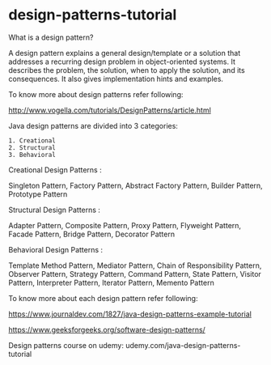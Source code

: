 # design-patterns-tutorial

What is a design pattern?

A design pattern explains a general design/template or a solution that addresses a recurring design problem in object-oriented systems. It describes the problem, the solution, when to apply the solution, and its consequences. It also gives implementation hints and examples.

To know more about design patterns refer following:

http://www.vogella.com/tutorials/DesignPatterns/article.html

Java design patterns are divided into 3 categories:

    1. Creational
    2. Structural
    3. Behavioral
    
Creational Design Patterns :

Singleton Pattern, Factory Pattern, Abstract Factory Pattern, Builder Pattern, Prototype Pattern

Structural Design Patterns : 

Adapter Pattern, Composite Pattern, Proxy Pattern, Flyweight Pattern, Facade Pattern, Bridge Pattern, Decorator Pattern

Behavioral Design Patterns : 

Template Method Pattern, Mediator Pattern, Chain of Responsibility Pattern, Observer Pattern, Strategy Pattern, Command Pattern, State Pattern, Visitor Pattern, Interpreter Pattern, Iterator Pattern, Memento Pattern

To know more about each design pattern refer following:

https://www.journaldev.com/1827/java-design-patterns-example-tutorial

https://www.geeksforgeeks.org/software-design-patterns/

Design patterns course on udemy: udemy.com/java-design-patterns-tutorial


